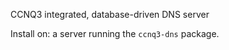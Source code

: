 CCNQ3 integrated, database-driven DNS server

Install on: a server running the `ccnq3-dns` package.
